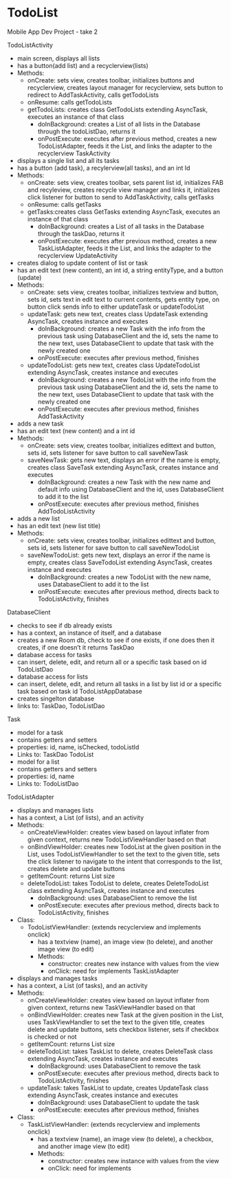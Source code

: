 # TodoList
Mobile App Dev Project - take 2

TodoListActivity
- main screen, displays all lists
- has a button(add list) and a recyclerview(lists)
- Methods:
    - onCreate: sets view, creates toolbar, initializes buttons and recyclerview, creates layout manager for recyclerview, sets button to redirect to AddTaskActivity, calls getTodoLists
    - onResume: calls getTodoLists
    - getTodoLists: creates class GetTodoLists extending AsyncTask, executes an instance of that class
        - doInBackground: creates a List of all lists in the Database through the todoListDao, returns it
        - onPostExecute: executes after previous method, creates a new TodoListAdapter, feeds it the List, and links the adapter to the recyclerview
TaskActivity
- displays a single list and all its tasks
- has a button (add task), a recylerview(all tasks), and an int Id
- Methods:
    - onCreate: sets view, creates toolbar, sets parent list id, initializes FAB and recyleview, creates recycle view manager and links it, initializes click listener for button to send to AddTaskActivity, calls getTasks  
    - onResume: calls getTasks
    - getTasks:creates class GetTasks extending AsyncTask, executes an instance of that class
        - doInBackground: creates a List of all tasks in the Database through the taskDao, returns it
        - onPostExecute: executes after previous method, creates a new TaskListAdapter, feeds it the List, and links the adapter to the recyclerview
UpdateActivity
- creates dialog to update content of list or task
- has an edit text (new content), an int id, a string entityType, and a button (update)
- Methods:
    - onCreate: sets view, creates toolbar, initializes textview and button, sets id, sets text in edit text to current contents, gets entity type, on button click sends info to either updateTask or updateTodoList
    - updateTask: gets new text, creates class UpdateTask extending AsyncTask, creates instance and executes
        - doInBackground: creates a new Task with the info from the previous task using DatabaseClient and the id, sets the name to the new text, uses DatabaseClient to update that task with the newly created one
        - onPostExecute: executes after previous method, finishes
    - updateTodoList: gets new text, creates class UpdateTodoList extending AsyncTask, creates instance and executes
        - doInBackground: creates a new TodoList with the info from the previous task using DatabaseClient and the id, sets the name to the new text, uses DatabaseClient to update that task with the newly created one
        - onPostExecute: executes after previous method, finishes
AddTaskActivity
- adds a new task
- has an edit text (new content) and a int id
- Methods:
    - onCreate: sets view, creates toolbar, initializes edittext and button, sets id, sets listener for save button to call saveNewTask
    - saveNewTask: gets new text, displays an error if the name is empty, creates class SaveTask extending AsyncTask, creates instance and executes
        - doInBackground: creates a new Task with the new name and default info using DatabaseClient and the id, uses DatabaseClient to add it to the list
        - onPostExecute: executes after previous method, finishes
AddTodoListActivity
- adds a new list
- has an edit text (new list title)
- Methods:
    - onCreate: sets view, creates toolbar, initializes edittext and button, sets id, sets listener for save button to call saveNewTodoList
    - saveNewTodoList: gets new text, displays an error if the name is empty, creates class SaveTodoList extending AsyncTask, creates instance and executes
        - doInBackground: creates a new TodoList with the new name, uses DatabaseClient to add it to the list
        - onPostExecute: executes after previous method, directs back to TodoListActivity, finishes

DatabaseClient
- checks to see if db already exists
- has a context, an instance of itself, and a database
- creates a new Room db, check to see if one exists, if one does then it creates, if one doesn’t it returns
TaskDao
- database access for tasks
- can insert, delete, edit, and return all or a specific task based on id
TodoListDao
- database access for lists
- can insert, delete, edit, and return all tasks in a list by list id or a specific task based on task id
TodoListAppDatabase
- creates singelton database
- links to: TaskDao, TodoListDao

Task
- model for a task
- contains getters and setters
- properties: id, name, isChecked, todoListId
- Links to: TaskDao
TodoList
- model for a list
- contains getters and setters
- properties: id, name
- Links to: TodoListDao

TodoListAdapter
- displays and manages lists
- has a context, a List (of lists), and an activity
- Methods:
    - onCreateViewHolder: creates view based on layout inflater from given context, returns new TodoListViewHandler based on that
    - onBindViewHolder: creates new TodoList  at the given position in the List, uses TodoListViewHandler to set the text to the given title, sets the click listener to navigate to the intent that corresponds to the list, creates delete and update buttons
    - getItemCount: returns List size
    - deleteTodoList: takes TodoList to delete, creates DeleteTodoList class extending AsyncTask, creates instance and executes
        - doInBackground: uses DatabaseClient to remove the list
        - onPostExecute: executes after previous method, directs back to TodoListActivity, finishes
- Class:
    - TodoListViewHandler: (extends recyclerview and implements onclick) 
        - has a textview (name), an image view (to delete), and another image view (to edit)
        - Methods: 
            - constructor: creates new instance with values from the view
            - onClick: need for implements
TaskListAdapter
- displays and manages tasks
- has a context, a List (of tasks), and an activity
- Methods:
    - onCreateViewHolder: creates view based on layout inflater from given context, returns new TaskViewHandler based on that
    - onBindViewHolder: creates new Task at the given position in the List, uses TaskViewHandler to set the text to the given title, creates delete and update buttons, sets checkbox listener, sets if checkbox is checked or not
    - getItemCount: returns List size
    - deleteTodoList: takes TaskList to delete, creates DeleteTask class extending AsyncTask, creates instance and executes
        - doInBackground: uses DatabaseClient to remove the task
        - onPostExecute: executes after previous method, directs back to TodoListActivity, finishes
    - updateTask: takes TaskList to update, creates UpdateTask class extending AsyncTask, creates instance and executes
        - doInBackground: uses DatabaseClient to update the task
        - onPostExecute: executes after previous method, finishes
- Class:
    - TaskListViewHandler: (extends recyclerview and implements onclick) 
        - has a textview (name), an image view (to delete), a checkbox, and another image view (to edit)
        - Methods: 
            - constructor: creates new instance with values from the view
            - onClick: need for implements
